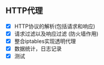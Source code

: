 ## HTTP代理
- [x] HTTP协议的解析(包括请求和响应)
- [x] 请求过滤以及响应过滤 (防火墙作用)
- [x] 整合iptables实现透明代理
- [x] 数据统计，日志记录
- [x] 测试